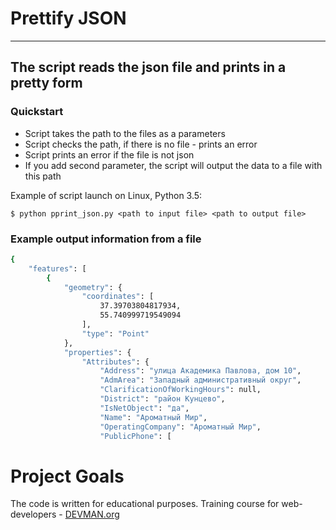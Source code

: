 # Prettify JSON

---
The script reads the json file and prints in a pretty form
---

### Quickstart
+ Script takes the path to the files as a parameters
+ Script checks the path, if there is no file - prints an error
+ Script prints an error if the file is not json
+ If you add second parameter, the script will output the data to a file with this path

Example of script launch on Linux, Python 3.5:

```#!bash
$ python pprint_json.py <path to input file> <path to output file> 
```

### Example output information from a file
```bash
{
    "features": [
        {
            "geometry": {
                "coordinates": [
                    37.39703804817934,
                    55.740999719549094
                ],
                "type": "Point"
            },
            "properties": {
                "Attributes": {
                    "Address": "улица Академика Павлова, дом 10",
                    "AdmArea": "Западный административный округ",
                    "ClarificationOfWorkingHours": null,
                    "District": "район Кунцево",
                    "IsNetObject": "да",
                    "Name": "Ароматный Мир",
                    "OperatingCompany": "Ароматный Мир",
                    "PublicPhone": [
```


# Project Goals

The code is written for educational purposes. Training course for web-developers - [DEVMAN.org](https://devman.org)
